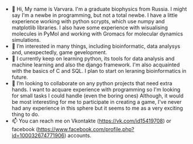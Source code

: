 - 👋 Hi, My name is Varvara. I'm a graduate biophysics from Russia. I might say I'm a newbe in programming, but not a total newbe. I have a little experience working with python scrypts, which use numpy and matplotlib libraries. I also have some experience with wisualising molecules in PyMol and working with Gromacs for molecular dynamics simulations.
- 👀 I’m interested in many things, including bioinformatic, data analysys and, unexpectedly, game gevelopment.
- 🌱 I currently keep on learning python, its tools for data analysis and machine learning and also the django framework. I'm also acquainted with the basics of C and SQL. I plan to start on leraning bioinformatics in future. 
- 💞️ I’m looking to collaborate on any python projects that need extra hands. I want to acquare experience with programming so I'm looking for small tasks I could handle (even the boring ones) Although, it would be most interesting for me to participate in creating a game, I've never had any experience in this sphere but it seems to me as a very exciting thing to do.
- 📫 You can reach me on Vkontakte (https://vk.com/id15419708) or facebook (https://www.facebook.com/profile.php?id=100032674771906) accounts.

<!---
varra2/varra2 is a ✨ special ✨ repository because its `README.md` (this file) appears on your GitHub profile.
You can click the Preview link to take a look at your changes.
--->

